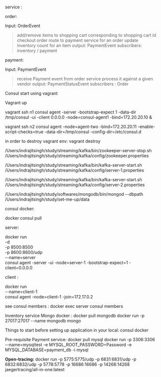 service :

order:

Input: OrderEvent
> add/remove items to shopping cart corresponding to shopping cart id
> checkout order
> route to payment service for an order
> update inventory count for an item
output: PaymentEvent
subscribers: inventory / payment 

payment:

Input: PaymentEvent
> receive Payment event from order service
> process it against a given vendor
output: PaymentStatusEvent
subscribers : Order


Consul start using vagrant

Vagrant up

vagrant ssh n1
consul agent -server -bootstrap-expect 1 -data-dir /tmp/consul -ui -client 0.0.0.0 -node=consul-agent1 -bind=172.20.20.10 &

vagrant ssh n2
consul agent -node=agent-two -bind=172.20.20.11 -enable-script-checks=true -data-dir=/tmp/consul -config-dir=/etc/consul.d

in order to destroy vagrant env:
vagrant destroy

/Users/indrajitsingh/study/streaming/kafka/bin/zookeeper-server-stop.sh /Users/indrajitsingh/study/streaming/kafka/config/zookeeper.properties

/Users/indrajitsingh/study/streaming/kafka/bin/kafka-server-start.sh /Users/indrajitsingh/study/streaming/kafka/config/server-1.properties

/Users/indrajitsingh/study/streaming/kafka/bin/kafka-server-start.sh /Users/indrajitsingh/study/streaming/kafka/config/server-2.properties

/Users/indrajitsingh/study/softwares/mongodb/bin/mongod --dbpath /Users/indrajitsingh/study/set-me-up/data

consul docker:

docker consul pull

server:

docker run \
 -d \
 -p 8500:8500 \
 -p 8600:8600/udp \
 --name=server \
 consul agent -server -ui -node=server-1 -bootstrap-expect=1 -client=0.0.0.0

client :

docker run \
 --name=client-1 \
 consul agent -node=client-1 -join=172.17.0.2

see consul members : docker exec server consul members

Inventory service
Mongo docker :
docker pull mongodb
docker run -p 27017:27017 --name mongodb mongo

Things to start before setting up application in your local:
consul
docker


Pre-requisite Payment service:
docker pull mysql
docker run -p 3306:3306 --name=mysqltest -e MYSQL_ROOT_PASSWORD=Password -e MYSQL_DATABASE=payment_db -i mysql

**Open-tracing:**
docker run -p 5775:5775/udp -p 6831:6831/udp -p 6832:6832/udp -p 5778:5778 -p 16686:16686 -p 14268:14268 jaegertracing/all-in-one:latest
